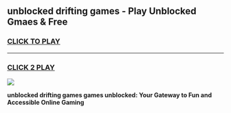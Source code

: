 
## unblocked drifting games - Play Unblocked Gmaes & Free
<h3>
<a href="https://news.freeplayer.one?title=unblocked_drifting_games&ref=23F">CLICK TO PLAY</a></h3>
<hr>

<h3>
<a href="https://news.freeplayer.one?title=unblocked_drifting_games&ref=23F">CLICK 2 PLAY</a>
  
</h3>

<a href="https://news.freeplayer.one?title=unblocked_drifting_games&ref=23F/"><img src="https://clearcache.store/games.png"></a>


**unblocked drifting games games unblocked: Your Gateway to Fun and Accessible Online Gaming**
